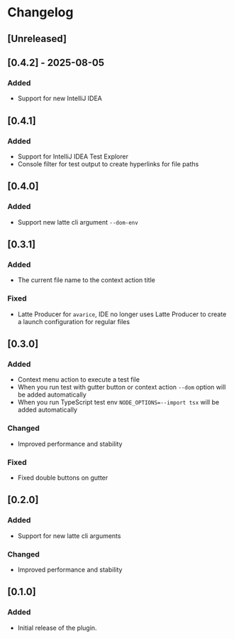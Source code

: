 # Changelog

## [Unreleased]

## [0.4.2] - 2025-08-05
### Added
- Support for new IntelliJ IDEA

## [0.4.1]
### Added
- Support for IntelliJ IDEA Test Explorer
- Console filter for test output to create hyperlinks for file paths

## [0.4.0]
### Added
- Support new latte cli argument `--dom-env`

## [0.3.1]
### Added
- The current file name to the context action title

### Fixed
- Latte Producer for `avarice`, IDE no longer uses Latte Producer to create a launch configuration for regular files

## [0.3.0]
### Added
- Context menu action to execute a test file
- When you run test with gutter button or context action `--dom` option will be added automatically
- When you run TypeScript test env `NODE_OPTIONS=--import tsx` will be added automatically

### Changed
- Improved performance and stability

### Fixed
- Fixed double buttons on gutter

## [0.2.0]
### Added
- Support for new latte cli arguments

### Changed
- Improved performance and stability

## [0.1.0]
### Added
- Initial release of the plugin.